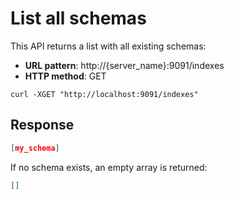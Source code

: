 # List all schemas

This API returns a list with all existing schemas:

* **URL pattern**: http://{server_name}:9091/indexes
* **HTTP method**: GET

```shell
curl -XGET "http://localhost:9091/indexes"
```

## Response

```json
[my_schema]
```

If no schema exists, an empty array is returned:

```json
[]
```